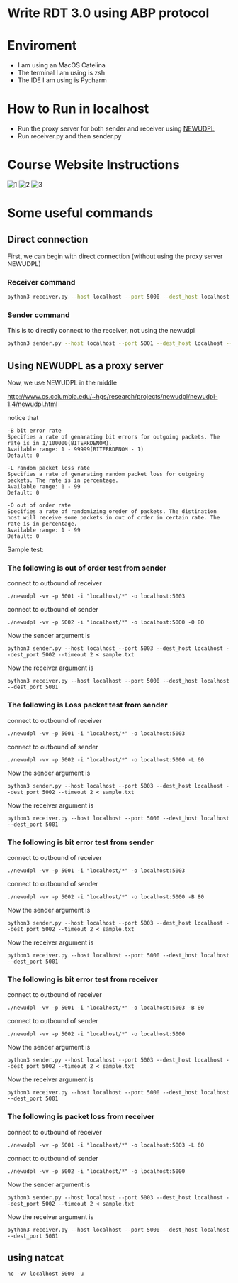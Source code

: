 # Write RDT 3.0 using ABP protocol
# Enviroment
- I am using an MacOS Catelina
- The terminal I am using is zsh
- The IDE I am using is Pycharm

# How to Run in localhost
- Run the proxy server for both sender and receiver using [NEWUDPL](http://www.cs.columbia.edu/~hgs/research/projects/newudpl/newudpl-1.4/newudpl.html)
- Run receiver.py and then sender.py

# Course Website Instructions
![1](images/1.png)
![2](images/2.png)
![3](images/3.png)
# Some useful commands

## Direct connection
First, we can begin with direct connection (without using the proxy server NEWUDPL)
### Receiver command
```sh
python3 receiver.py --host localhost --port 5000 --dest_host localhost --dest_port 5001
```


### Sender command
This is to directly connect to the receiver, not using the newudpl
```sh
python3 sender.py --host localhost --port 5001 --dest_host localhost --dest_port 5000 --timeout 2 < sample.txt
```

## Using NEWUDPL as a proxy server
Now, we use NEWUDPL in the middle

http://www.cs.columbia.edu/~hgs/research/projects/newudpl/newudpl-1.4/newudpl.html

notice that
```shell script
-B bit error rate
Specifies a rate of genarating bit errors for outgoing packets. The rate is in 1/100000(BITERRDENOM).
Available range: 1 - 99999(BITERRDENOM - 1)
Default: 0

-L random packet loss rate
Specifies a rate of genarating random packet loss for outgoing packets. The rate is in percentage.
Available range: 1 - 99
Default: 0

-O out of order rate
Specifies a rate of randomizing oreder of packets. The distination host will receive some packets in out of order in certain rate. The rate is in percentage.
Available range: 1 - 99
Default: 0
```

Sample test:

### The following is out of order test from sender

connect to outbound of receiver
```shell script
./newudpl -vv -p 5001 -i "localhost/*" -o localhost:5003
```

connect to outbound of sender
```shell script
./newudpl -vv -p 5002 -i "localhost/*" -o localhost:5000 -O 80
```

Now the sender argument is
```shell script
python3 sender.py --host localhost --port 5003 --dest_host localhost --dest_port 5002 --timeout 2 < sample.txt
```

Now the receiver argument is 
```shell script
python3 receiver.py --host localhost --port 5000 --dest_host localhost --dest_port 5001
```

### The following is Loss packet test from sender
connect to outbound of receiver
```shell script
./newudpl -vv -p 5001 -i "localhost/*" -o localhost:5003
```

connect to outbound of sender
```shell script
./newudpl -vv -p 5002 -i "localhost/*" -o localhost:5000 -L 60
```

Now the sender argument is
```shell script
python3 sender.py --host localhost --port 5003 --dest_host localhost --dest_port 5002 --timeout 2 < sample.txt
```

Now the receiver argument is 
```shell script
python3 receiver.py --host localhost --port 5000 --dest_host localhost --dest_port 5001
```

### The following is bit error test from sender

connect to outbound of receiver
```shell script
./newudpl -vv -p 5001 -i "localhost/*" -o localhost:5003
```

connect to outbound of sender
```shell script
./newudpl -vv -p 5002 -i "localhost/*" -o localhost:5000 -B 80
```

Now the sender argument is
```shell script
python3 sender.py --host localhost --port 5003 --dest_host localhost --dest_port 5002 --timeout 2 < sample.txt
```

Now the receiver argument is 
```shell script
python3 receiver.py --host localhost --port 5000 --dest_host localhost --dest_port 5001
```

### The following is bit error test from receiver
connect to outbound of receiver
```shell script
./newudpl -vv -p 5001 -i "localhost/*" -o localhost:5003 -B 80
```

connect to outbound of sender
```shell script
./newudpl -vv -p 5002 -i "localhost/*" -o localhost:5000
```

Now the sender argument is
```shell script
python3 sender.py --host localhost --port 5003 --dest_host localhost --dest_port 5002 --timeout 2 < sample.txt
```

Now the receiver argument is 
```shell script
python3 receiver.py --host localhost --port 5000 --dest_host localhost --dest_port 5001
```

### The following is packet loss from receiver
connect to outbound of receiver
```shell script
./newudpl -vv -p 5001 -i "localhost/*" -o localhost:5003 -L 60
```

connect to outbound of sender
```shell script
./newudpl -vv -p 5002 -i "localhost/*" -o localhost:5000
```

Now the sender argument is
```shell script
python3 sender.py --host localhost --port 5003 --dest_host localhost --dest_port 5002 --timeout 2 < sample.txt
```

Now the receiver argument is 
```shell script
python3 receiver.py --host localhost --port 5000 --dest_host localhost --dest_port 5001
```


## using natcat
```shell script
nc -vv localhost 5000 -u
```
